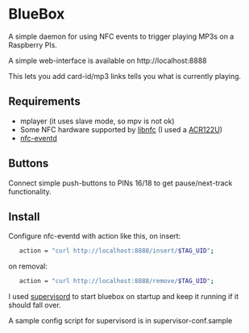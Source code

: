 BlueBox
=======

A simple daemon for using NFC events to trigger playing MP3s on a
Raspberry PIs.

A simple web-interface is available on http://localhost:8888

This lets you add card-id/mp3 links tells you what is currently
playing.

Requirements
------------
 * mplayer (it uses slave mode, so mpv is not ok)
 * Some NFC hardware supported by
   [libnfc](http://nfc-tools.org/index.php?title=Libnfc) (I used a
   [ACR122U](http://www.acs.com.hk/en/products/3/acr122u-usb-nfc-reader/))
 * [nfc-eventd](http://nfc-tools.org/index.php?title=Nfc-eventd)

Buttons
-------

Connect simple push-buttons to PINs 16/18 to get pause/next-track
functionality.

Install
-------

Configure nfc-eventd with action like this, on insert:

```sh
   action = "curl http://localhost:8888/insert/$TAG_UID";
```

on removal:

```sh
   action = "curl http://localhost:8888/remove/$TAG_UID";
```

I used [supervisord](http://supervisord.org/) to start bluebox on
startup and keep it running if it should fall over.

A sample config script for supervisord is in supervisor-conf.sample
